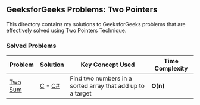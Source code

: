 ## GeeksforGeeks Problems: Two Pointers

This directory contains my solutions to GeeksforGeeks problems that are effectively solved using Two Pointers Technique.

### Solved Problems

| Problem | Solution | Key Concept Used | Time Complexity |
| --- | --- | --- | --- |
| [Two Sum](https://www.geeksforgeeks.org/dsa/two-pointers-technique/) | [C](./c/two_sum.c) - [C#](./Csharp/TwoSumUsingTwoPointers/Program.cs)| Find two numbers in a sorted array that add up to a target| **O(n)**
